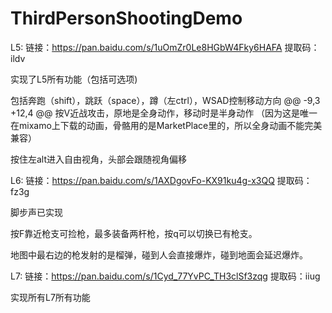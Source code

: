 # ThirdPersonShootingDemo

L5: 链接：https://pan.baidu.com/s/1uOmZr0Le8HGbW4Fky6HAFA 
提取码：ildv

实现了L5所有功能（包括可选项)

包括奔跑（shift），跳跃（space），蹲（左ctrl），WSAD控制移动方向
@@ -9,3 +12,4 @@
按V近战攻击，原地是全身动作，移动时是半身动作 （因为这是唯一在mixamo上下载的动画，骨骼用的是MarketPlace里的，所以全身动画不能完美兼容）

按住左alt进入自由视角，头部会跟随视角偏移


L6: 链接：https://pan.baidu.com/s/1AXDgovFo-KX91ku4g-x3QQ 
提取码：fz3g

脚步声已实现

按F靠近枪支可捡枪，最多装备两杆枪，按q可以切换已有枪支。

地图中最右边的枪发射的是榴弹，碰到人会直接爆炸，碰到地面会延迟爆炸。


L7: 链接：https://pan.baidu.com/s/1Cyd_77YvPC_TH3clSf3zqg 
提取码：iiug

实现所有L7所有功能
